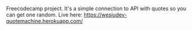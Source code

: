 Freecodecamp project. It's a simple connection to API with quotes so you can get one random.
Live here:
https://wesiudev-quotemachine.herokuapp.com/
